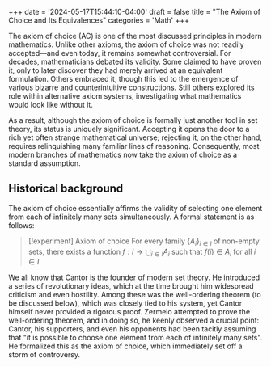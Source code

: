 +++
date = '2024-05-17T15:44:10-04:00'
draft = false
title = "The Axiom of Choice and Its Equivalences"
categories = 'Math'
+++

The axiom of choice (AC) is one of the most discussed principles in modern mathematics. Unlike other axioms, the axiom of choice was not readily accepted—and even today, it remains somewhat controversial. For decades, mathematicians debated its validity. Some claimed to have proven it, only to later discover they had merely arrived at an equivalent formulation. Others embraced it, though this led to the emergence of various bizarre and counterintuitive constructions. Still others explored its role within alternative axiom systems, investigating what mathematics would look like without it.

As a result, although the axiom of choice is formally just another tool in set theory, its status is uniquely significant. Accepting it opens the door to a rich yet often strange mathematical universe; rejecting it, on the other hand, requires relinquishing many familiar lines of reasoning. Consequently, most modern branches of mathematics now take the axiom of choice as a standard assumption.
## Historical background

The axiom of choice essentially affirms the validity of selecting one element from each of infinitely many sets simultaneously. A formal statement is as follows:

> [!experiment] Axiom of choice
> For every family $\{A_i\}_{i\in I}$ of non-empty sets, there exists a function $f:I\to \bigcup_{i\in I} A_i$ such that $f(i)\in A_i$ for all $i\in I$.  

We all know that Cantor is the founder of modern set theory. He introduced a series of revolutionary ideas, which at the time brought him widespread criticism and even hostility. Among these was the well-ordering theorem (to be discussed below), which was closely tied to his system, yet Cantor himself never provided a rigorous proof. Zermelo attempted to prove the well-ordering theorem, and in doing so, he keenly observed a crucial point: Cantor, his supporters, and even his opponents had been tacitly assuming that "it is possible to choose one element from each of infinitely many sets". He formalized this as the axiom of choice, which immediately set off a storm of controversy.